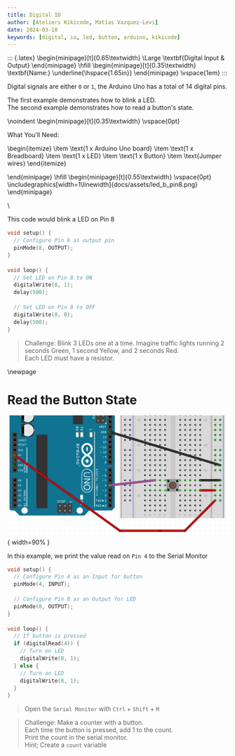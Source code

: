 ```yaml
---
title: Digital IO
author: [Ateliers Kikicode, Matías Vazquez-Levi]
date: 2024-03-10
keywords: [digital, io, led, button, arduino, kikicode]
---
```


::: {.latex}
\begin{minipage}[t]{0.65\textwidth}
  \Large \textbf{Digital Input \& Output}
\end{minipage}
\hfill
\begin{minipage}[t]{0.35\textwidth}
  \textbf{Name:} \underline{\hspace{1.65in}}
\end{minipage}
\vspace{1em}
:::


Digital signals are either `0` or `1`, the Arduino Uno has a total of 14 digital pins.

The first example demonstrates how to blink a LED. \
The second example demonstrates how to read a button's state. 

\noindent
\begin{minipage}[t]{0.35\textwidth}
\vspace{0pt}

What You'll Need:

\begin{itemize}
  \item \text{1 x Arduino Uno board}
  \item \text{1 x Breadboard}
  \item \text{1 x LED}
  \item \text{1 x Button}
  \item \text{Jumper wires}
\end{itemize}

\end{minipage}
\hfill
\begin{minipage}[t]{0.55\textwidth}
\vspace{0pt}
\includegraphics[width=1\linewidth]{docs/assets/led_b_pin8.png}
\end{minipage}

\

This code would blink a LED on Pin 8

```c
void setup() {
  // Configure Pin 8 as output pin
  pinMode(8, OUTPUT);
}

void loop() {
  // Set LED on Pin 8 to ON
  digitalWrite(8, 1);
  delay(500);

  // Set LED on Pin 8 to OFF
  digitalWrite(8, 0);
  delay(500);
}
```

> Challenge: Blink 3 LEDs one at a time. Imagine traffic lights running 2 seconds Green, 1 second Yellow, and 2 seconds Red. \
> Each LED must have a resistor.

\newpage


# Read the Button State

![Pin 4 Button Circuit](docs/assets/button_b.png){ width=90% }


In this example, we print the value read on `Pin 4` to the Serial Monitor

```cpp
void setup() {
  // Configure Pin 4 as an Input for button
  pinMode(4, INPUT);

  // Configure Pin 8 as an Output for LED
  pinMode(8, OUTPUT);
}

void loop() {
  // If button is pressed
  if (digitalRead(4)) {
    // Turn on LED
    digitalWrite(8, 1);
  } else {
    // Turn on LED
    digitalWrite(8, 1);
  }
}
```


> Open the `Serial Monitor` with `Ctrl` + `Shift` + `M`


> Challenge: Make a counter with a button. \
> Each time the button is pressed, add 1 to the count. \
> Print the count in the serial monitor. \
> Hint; Create a `count` variable
